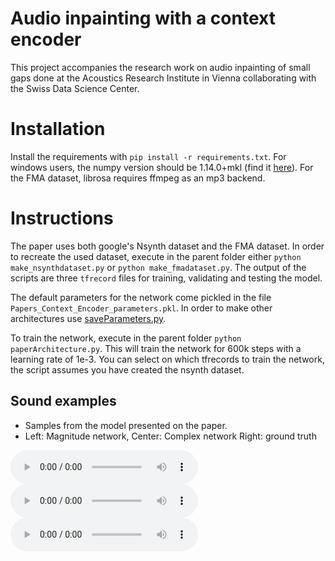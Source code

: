 # Audio inpainting with a context encoder

This project accompanies the research work on audio inpainting of small gaps done at the Acoustics Research Institute in Vienna collaborating with the Swiss Data Science Center.

# Installation

Install the requirements with `pip install -r requirements.txt`. For windows users, the numpy version should be 1.14.0+mkl (find it [here](https://www.lfd.uci.edu/~gohlke/pythonlibs/)). For the FMA dataset, librosa requires ffmpeg as an mp3 backend. 

# Instructions
The paper uses both google's Nsynth dataset and the FMA dataset. In order to recreate the used dataset, execute in the parent folder either `python make_nsynthdataset.py` or  `python make_fmadataset.py`. The output of the scripts are three `tfrecord` files for training, validating and testing the model.
 
The default parameters for the network come pickled in the file `Papers_Context_Encoder_parameters.pkl`. In order 
to make other architectures use [saveParameters.py](utils/saveParameters.py).
 
To train the network, execute in the parent folder `python paperArchitecture.py`. This will train the network for 600k steps with a learning rate of 1e-3. You can select on which tfrecords to train the network, the script assumes you have created the nsynth dataset.

## Sound examples

- Samples from the model presented on the paper.
- Left: Magnitude network, Center: Complex network Right: ground truth

<audio controls="controls" >
<source src="/audio_examples/good/nsynth_2_rec.wav" autoplay/>
Your browser does not support the audio element.
</audio>
<audio controls="controls" >
<source src="/audioContextEncoder/audio_examples/good/nsynth_2_complex_.wav" autoplay/>
Your browser does not support the audio element.
</audio>
<audio controls="controls" >
<source src="audio_examples/good/nsynth_2_or.wav" autoplay/>
Your browser does not support the audio element.
</audio>
